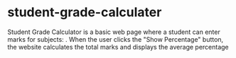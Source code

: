 # student-grade-calculater
Student Grade Calculator is a basic web page where a student can enter marks for  subjects: . When the user clicks the "Show Percentage" button, the website calculates the total marks and displays the average percentage
